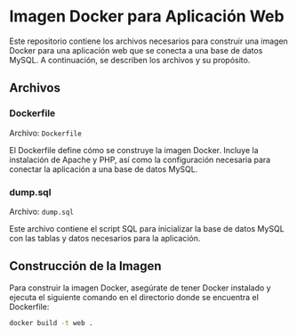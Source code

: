 # Imagen Docker para Aplicación Web

Este repositorio contiene los archivos necesarios para construir una imagen Docker para una aplicación web que se conecta a una base de datos MySQL. A continuación, se describen los archivos y su propósito.

## Archivos

### Dockerfile
Archivo: `Dockerfile`

El Dockerfile define cómo se construye la imagen Docker. Incluye la instalación de Apache y PHP, así como la configuración necesaria para conectar la aplicación a una base de datos MySQL.

### dump.sql
Archivo: `dump.sql`

Este archivo contiene el script SQL para inicializar la base de datos MySQL con las tablas y datos necesarios para la aplicación.

## Construcción de la Imagen

Para construir la imagen Docker, asegúrate de tener Docker instalado y ejecuta el siguiente comando en el directorio donde se encuentra el Dockerfile:

```sh
docker build -t web .
